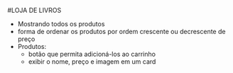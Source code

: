 #LOJA DE LIVROS
- Mostrando todos os produtos 
- forma de ordenar os produtos por ordem crescente ou decrescente de preço 
- Produtos:
    - botão que permita adicioná-los ao carrinho
    - exibir o nome, preço e imagem em um card

